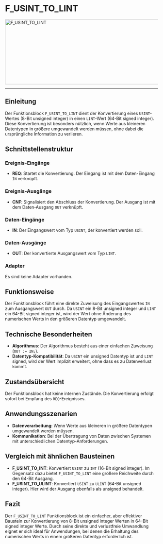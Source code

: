 # F_USINT_TO_LINT

<img width="1448" height="214" alt="F_USINT_TO_LINT" src="https://github.com/user-attachments/assets/d5f2a448-fc5d-4ba6-952d-0852c28b6ea5" />

* * * * * * * * * *
## Einleitung
Der Funktionsblock `F_USINT_TO_LINT` dient der Konvertierung eines `USINT`-Wertes (8-Bit unsigned integer) in einen `LINT`-Wert (64-Bit signed integer). Diese Konvertierung ist besonders nützlich, wenn Werte aus kleineren Datentypen in größere umgewandelt werden müssen, ohne dabei die ursprüngliche Information zu verlieren.

## Schnittstellenstruktur
### **Ereignis-Eingänge**
- **REQ**: Startet die Konvertierung. Der Eingang ist mit dem Daten-Eingang `IN` verknüpft.

### **Ereignis-Ausgänge**
- **CNF**: Signalisiert den Abschluss der Konvertierung. Der Ausgang ist mit dem Daten-Ausgang `OUT` verknüpft.

### **Daten-Eingänge**
- **IN**: Der Eingangswert vom Typ `USINT`, der konvertiert werden soll.

### **Daten-Ausgänge**
- **OUT**: Der konvertierte Ausgangswert vom Typ `LINT`.

### **Adapter**
Es sind keine Adapter vorhanden.

## Funktionsweise
Der Funktionsblock führt eine direkte Zuweisung des Eingangswertes `IN` zum Ausgangswert `OUT` durch. Da `USINT` ein 8-Bit unsigned integer und `LINT` ein 64-Bit signed integer ist, wird der Wert ohne Änderung des numerischen Werts in den größeren Datentyp umgewandelt.

## Technische Besonderheiten
- **Algorithmus**: Der Algorithmus besteht aus einer einfachen Zuweisung (`OUT := IN;`).
- **Datentyp-Kompatibilität**: Da `USINT` ein unsigned Datentyp ist und `LINT` signed, wird der Wert implizit erweitert, ohne dass es zu Datenverlust kommt.

## Zustandsübersicht
Der Funktionsblock hat keine internen Zustände. Die Konvertierung erfolgt sofort bei Empfang des `REQ`-Ereignisses.

## Anwendungsszenarien
- **Datenverarbeitung**: Wenn Werte aus kleineren in größere Datentypen umgewandelt werden müssen.
- **Kommunikation**: Bei der Übertragung von Daten zwischen Systemen mit unterschiedlichen Datentyp-Anforderungen.

## Vergleich mit ähnlichen Bausteinen
- **F_USINT_TO_INT**: Konvertiert `USINT` zu `INT` (16-Bit signed integer). Im Gegensatz dazu bietet `F_USINT_TO_LINT` eine größere Reichweite durch den 64-Bit Ausgang.
- **F_USINT_TO_ULINT**: Konvertiert `USINT` zu `ULINT` (64-Bit unsigned integer). Hier wird der Ausgang ebenfalls als unsigned behandelt.

## Fazit
Der `F_USINT_TO_LINT` Funktionsblock ist ein einfacher, aber effektiver Baustein zur Konvertierung von 8-Bit unsigned integer Werten in 64-Bit signed integer Werte. Durch seine direkte und verlustfreie Umwandlung eignet er sich ideal für Anwendungen, bei denen die Erhaltung des numerischen Werts in einem größeren Datentyp erforderlich ist.
